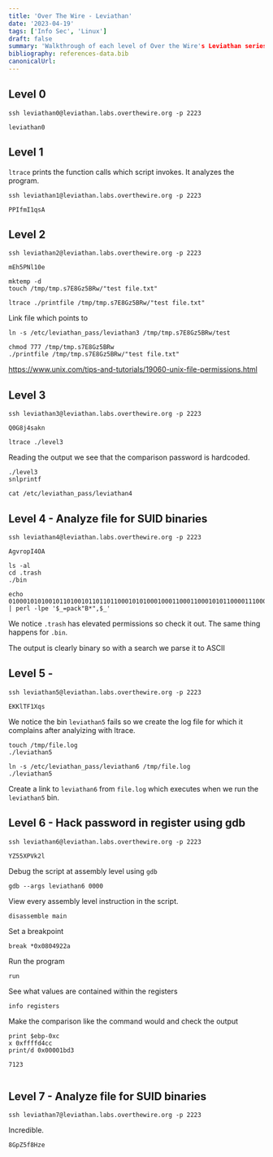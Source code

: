 ```yaml
---
title: 'Over The Wire - Leviathan'
date: '2023-04-19'
tags: ['Info Sec', 'Linux']
draft: false
summary: 'Walkthrough of each level of Over the Wire's Leviathan series. Its a CLI game which helps players master Linux, SSH, and much more.'
bibliography: references-data.bib
canonicalUrl:
---
```


## Level 0

```
ssh leviathan0@leviathan.labs.overthewire.org -p 2223
```

```
leviathan0
```

## Level 1

`ltrace` prints the function calls which script invokes. It analyzes the program.

```
ssh leviathan1@leviathan.labs.overthewire.org -p 2223
```

```
PPIfmI1qsA
```

## Level 2

```
ssh leviathan2@leviathan.labs.overthewire.org -p 2223
```

```
mEh5PNl10e
```

```
mktemp -d
touch /tmp/tmp.s7E8Gz5BRw/"test file.txt"

ltrace ./printfile /tmp/tmp.s7E8Gz5BRw/"test file.txt"
```

Link file which points to

```
ln -s /etc/leviathan_pass/leviathan3 /tmp/tmp.s7E8Gz5BRw/test
```

```
chmod 777 /tmp/tmp.s7E8Gz5BRw
./printfile /tmp/tmp.s7E8Gz5BRw/"test file.txt"
```

https://www.unix.com/tips-and-tutorials/19060-unix-file-permissions.html

## Level 3

```
ssh leviathan3@leviathan.labs.overthewire.org -p 2223
```

```
Q0G8j4sakn
```

```
ltrace ./level3
```

Reading the output we see that the comparison password is hardcoded.

```
./level3
snlprintf

cat /etc/leviathan_pass/leviathan4
```

## Level 4 - Analyze file for SUID binaries

```
ssh leviathan4@leviathan.labs.overthewire.org -p 2223
```

```
AgvropI4OA
```

```
ls -al
cd .trash
./bin

echo 0100010101001011010010110110110001010100010001100011000101011000011100010111001100001010 | perl -lpe '$_=pack"B*",$_'
```

We notice `.trash` has elevated permissions so check it out.
The same thing happens for `.bin`.

The output is clearly binary so with a search we parse it to ASCII

## Level 5 -

```
ssh leviathan5@leviathan.labs.overthewire.org -p 2223
```

```
EKKlTF1Xqs
```

We notice the bin `leviathan5` fails so we create the log file for which it
complains after analyizing with ltrace.

```
touch /tmp/file.log
./leviathan5
```

```
ln -s /etc/leviathan_pass/leviathan6 /tmp/file.log
./leviathan5
```

Create a link to `leviathan6` from `file.log` which executes when we run the `leviathan5` bin.

## Level 6 - Hack password in register using gdb

```
ssh leviathan6@leviathan.labs.overthewire.org -p 2223
```

```
YZ55XPVk2l
```

Debug the script at assembly level using `gdb`

```
gdb --args leviathan6 0000
```

View every assembly level instruction in the script.

```
disassemble main
```

Set a breakpoint

```
break *0x0804922a
```

Run the program

```
run
```

See what values are contained within the registers

```
info registers
```

Make the comparison like the command would and check the output

```
print $ebp-0xc
x 0xffffd4cc
print/d 0x00001bd3

7123
```

```

```

## Level 7 - Analyze file for SUID binaries

```
ssh leviathan7@leviathan.labs.overthewire.org -p 2223
```

Incredible.

```
8GpZ5f8Hze
```

